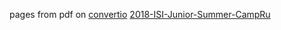 pages from pdf on [convertio](convertio.co/ru/pdf-converter/)
[2018-ISI-Junior-Summer-CampRu](2018-ISI-Junior-Summer-CampRu)

